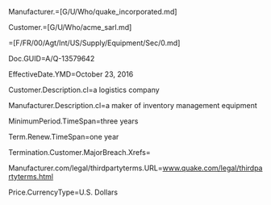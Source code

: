 Manufacturer.=[G/U/Who/quake_incorporated.md]

Customer.=[G/U/Who/acme_sarl.md]

=[F/FR/00/Agt/Int/US/Supply/Equipment/Sec/0.md]

Doc.GUID=A/Q-13579642

EffectiveDate.YMD=October 23, 2016

Customer.Description.cl=a logistics company

Manufacturer.Description.cl=a maker of inventory management equipment

MinimumPeriod.TimeSpan=three years

Term.Renew.TimeSpan=one year

Termination.Customer.MajorBreach.Xrefs=

Manufacturer.com/legal/thirdpartyterms.URL=www.quake.com/legal/thirdpartyterms.html

Price.CurrencyType=U.S. Dollars